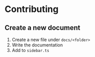 # Contributing

## Create a new document

1. Create a new file under `docs/<folder>`
1. Write the documentation
1. Add to `sidebar.ts`